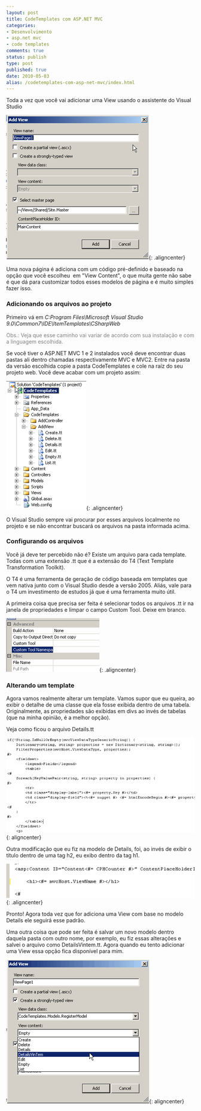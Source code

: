 ```yaml
---
layout: post
title: CodeTemplates com ASP.NET MVC
categories:
- Desenvolvimento
- asp.net mvc
- code templates
comments: true
status: publish
type: post
published: true
date: 2010-05-03
alias: /codetemplates-com-asp-net-mvc/index.html
---
```

Toda a vez que você vai adicionar uma View usando o assistente do Visual Studio

![Adicionar View ](/images/2010/05/ScreenHunter_01-May.-03-15.23.gif){: .aligncenter}

Uma nova página é adiciona com um código pré-definido e baseado na opção que você escolheu  em "View Content", o que muita gente não sabe é que dá para customizar todos esses modelos de página e é muito simples fazer isso.
<h3>Adicionando os arquivos ao projeto</h3>
Primeiro vá em <em>C:Program Files\Microsoft Visual Studio 9.0\Common7\IDE\ItemTemplates\CSharpWeb</em>

<span style="color: #808080;">Obs.: Veja que esse caminho vai variar de acordo com sua instalação e com a linguagem escolhida.</span>

<span>Se você tiver o ASP.NET MVC 1 e 2 instalados você deve encontrar duas pastas ali dentro chamadas respectivamente MVC e MVC2. Entre na pasta da versão escolhida copie a pasta CodeTemplates e cole na raíz do seu projeto web. Você deve acabar com um projeto assim:</span>

![](/images/2010/05/ScreenHunter_03-May.-03-15.47.gif){: .aligncenter}

O Visual Studio sempre vai procurar por esses arquivos localmente no projeto e se não encontrar buscará os arquivos na pasta informada acima.
<h3>Configurando os arquivos</h3>
<span>Você já deve ter percebido não é? Existe um arquivo para cada template. Todas com uma extensão .tt que é a extensão do T4 (Text Template Transformation Toolkit).</span>

<span>O T4 é uma ferramenta de geração de código baseada em templates que vem nativa junto com o Visual Studio desde a versão 2005. Aliás, vale para o T4 um investimento de estudos já que é uma ferramenta muito útil.</span>

<span>A primeira coisa que precisa ser feita é selecionar todos os arquivos .tt ir na janela de propriedades e limpar o campo Custom Tool. Deixe em branco.</span>

![T4 Custom Tool ](/images/2010/05/ScreenHunter_05-May.-03-16.01.gif){: .aligncenter}

<h3>Alterando um template</h3>
Agora vamos realmente alterar um template. Vamos supor que eu queira, ao exibir o detalhe de uma classe que ela fosse exibida dentro de uma tabela. Originalmente, as propriedades são exibidas em divs ao invés de tabelas (que na minha opinião, é a melhor opção).

Veja como ficou o arquivo Details.tt

![Details com tabela ](/images/2010/05/ScreenHunter_07-May.-03-19.02.gif){: aligncenter}

Outra modificação que eu fiz na modelo de Details, foi, ao invés de exibir o título dentro de uma tag h2, eu exibo dentro da tag h1.

![Detail com título H1](/images/2010/05/ScreenHunter_08-May.-03-19.06.gif){: .aligncenter}

Pronto! Agora toda vez que for adiciona uma View com base no modelo Details ele seguirá esse padrão.

Uma outra coisa que pode ser feita é salvar um novo modelo dentro daquela pasta com outro nome, por exemplo, eu fiz essas alterações e salvei o arquivo como DetailsVintem.tt. Agora quando eu tento adicionar uma View essa opção fica disponível para mim.

![](/images/2010/05/ScreenHunter_09-May.-03-19.09.gif){: aligncenter}
